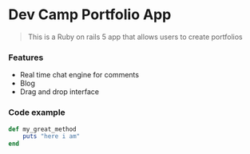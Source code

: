 # Dev Camp Portfolio App

> This is a Ruby on rails 5 app that allows users to create portfolios

### Features

- Real time chat engine for comments
- Blog
- Drag and drop interface


### Code example

```ruby
def my_great_method
	puts "here i am"
end
```
